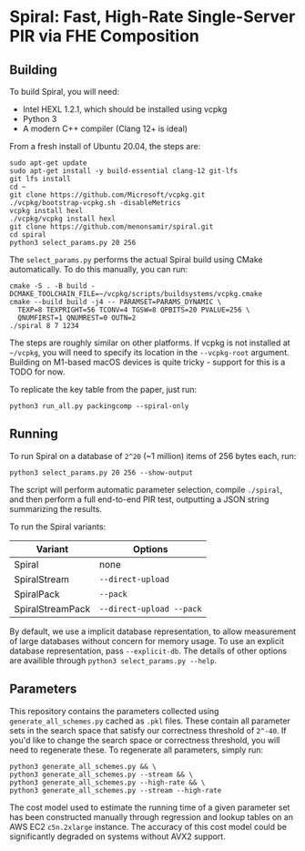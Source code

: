 # Spiral: Fast, High-Rate Single-Server PIR via FHE Composition

## Building

To build Spiral, you will need:
- Intel HEXL 1.2.1, which should be installed using vcpkg
- Python 3
- A modern C++ compiler (Clang 12+ is ideal)

From a fresh install of Ubuntu 20.04, the steps are:

```
sudo apt-get update
sudo apt-get install -y build-essential clang-12 git-lfs
git lfs install
cd ~
git clone https://github.com/Microsoft/vcpkg.git
./vcpkg/bootstrap-vcpkg.sh -disableMetrics
vcpkg install hexl
./vcpkg/vcpkg install hexl
git clone https://github.com/menonsamir/spiral.git
cd spiral
python3 select_params.py 20 256
```

The `select_params.py` performs the actual Spiral build using CMake automatically. To do this manually, you can run:

```
cmake -S . -B build -DCMAKE_TOOLCHAIN_FILE=~/vcpkg/scripts/buildsystems/vcpkg.cmake
cmake --build build -j4 -- PARAMSET=PARAMS_DYNAMIC \
  TEXP=8 TEXPRIGHT=56 TCONV=4 TGSW=8 QPBITS=20 PVALUE=256 \
  QNUMFIRST=1 QNUMREST=0 OUTN=2 
./spiral 8 7 1234
```

The steps are roughly similar on other platforms. If vcpkg is not installed at `~/vcpkg`, you will need to specify its location in the `--vcpkg-root` argument. Building on M1-based macOS devices is quite tricky - support for this is a TODO for now.

To replicate the key table from the paper, just run:

```
python3 run_all.py packingcomp --spiral-only
```

## Running

To run Spiral on a database of `2^20` (~1 million) items of 256 bytes each, run:
```
python3 select_params.py 20 256 --show-output
```

The script will perform automatic parameter selection, compile `./spiral`, and then perform a full end-to-end PIR test, outputting a JSON string summarizing the results.

To run the Spiral variants:

| Variant          | Options                  |
| ---------------- | ------------------------ |
| Spiral           | none                     |
| SpiralStream     | `--direct-upload`        |
| SpiralPack       | `--pack`                 |
| SpiralStreamPack | `--direct-upload --pack` |

By default, we use a implicit database representation, to allow measurement of large databases without concern for memory usage. To use an explicit database representation, pass `--explicit-db`. The details of other options are availible through `python3 select_params.py --help`.

## Parameters

This repository contains the parameters collected using `generate_all_schemes.py` cached as `.pkl` files. These contain all parameter sets in the search space that satisfy our correctness threshold of `2^-40`. If you'd like to change the search space or correctness threshold, you will need to regenerate these. To regenerate all parameters, simply run:

```
python3 generate_all_schemes.py && \
python3 generate_all_schemes.py --stream && \
python3 generate_all_schemes.py --high-rate && \
python3 generate_all_schemes.py --stream --high-rate
```

The cost model used to estimate the running time of a given parameter set has been constructed manually through regression and lookup tables on an AWS EC2 `c5n.2xlarge` instance. The accuracy of this cost model could be significantly degraded on systems without AVX2 support.